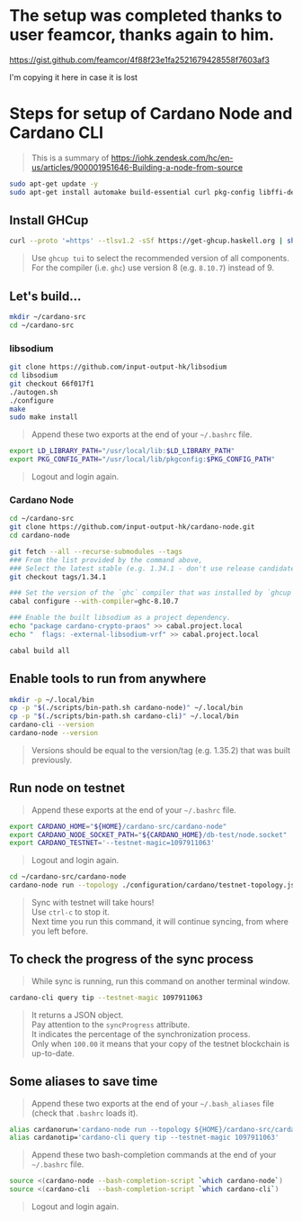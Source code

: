 # The setup was completed thanks to user feamcor, thanks again to him.

https://gist.github.com/feamcor/4f88f23e1fa2521679428558f7603af3

I'm copying it here in case it is lost


# Steps for setup of Cardano Node and Cardano CLI
> This is a summary of https://iohk.zendesk.com/hc/en-us/articles/900001951646-Building-a-node-from-source
```bash
sudo apt-get update -y
sudo apt-get install automake build-essential curl pkg-config libffi-dev libgmp-dev libssl-dev libtinfo-dev libsystemd-dev zlib1g-dev make g++ tmux git jq wget libncursesw5 libtool autoconf
```
## Install GHCup
```bash
curl --proto '=https' --tlsv1.2 -sSf https://get-ghcup.haskell.org | sh
```
> Use `ghcup tui` to select the recommended version of all components.  
> For the compiler (i.e. `ghc`) use version 8 (e.g. `8.10.7`) instead of 9.  
## Let's build...
```bash
mkdir ~/cardano-src
cd ~/cardano-src
```
### libsodium
```bash
git clone https://github.com/input-output-hk/libsodium 
cd libsodium 
git checkout 66f017f1 
./autogen.sh
./configure 
make 
sudo make install
```
> Append these two exports at the end of your `~/.bashrc` file.  
```bash
export LD_LIBRARY_PATH="/usr/local/lib:$LD_LIBRARY_PATH"
export PKG_CONFIG_PATH="/usr/local/lib/pkgconfig:$PKG_CONFIG_PATH"
```
> Logout and login again.  
### Cardano Node
```bash
cd ~/cardano-src
git clone https://github.com/input-output-hk/cardano-node.git
cd cardano-node

git fetch --all --recurse-submodules --tags
### From the list provided by the command above,
### Select the latest stable (e.g. 1.34.1 - don't use release candidate versions) version (tag).
git checkout tags/1.34.1

### Set the version of the `ghc` compiler that was installed by `ghcup`.
cabal configure --with-compiler=ghc-8.10.7

### Enable the built libsodium as a project dependency.
echo "package cardano-crypto-praos" >> cabal.project.local
echo "  flags: -external-libsodium-vrf" >> cabal.project.local

cabal build all
```
## Enable tools to run from anywhere
```bash
mkdir -p ~/.local/bin
cp -p "$(./scripts/bin-path.sh cardano-node)" ~/.local/bin
cp -p "$(./scripts/bin-path.sh cardano-cli)" ~/.local/bin
cardano-cli --version
cardano-node --version
```
> Versions should be equal to the version/tag (e.g. 1.35.2) that was built previously.  
## Run node on testnet
> Append these exports at the end of your `~/.bashrc` file.  
```bash
export CARDANO_HOME="${HOME}/cardano-src/cardano-node"
export CARDANO_NODE_SOCKET_PATH="${CARDANO_HOME}/db-test/node.socket"
export CARDANO_TESTNET='--testnet-magic=1097911063'
```
> Logout and login again.  
```bash
cd ~/cardano-src/cardano-node
cardano-node run --topology ./configuration/cardano/testnet-topology.json --database-path ./db-test --socket-path ./db-test/node.socket --port 3001 --config ./configuration/cardano/testnet-config.json
```
> Sync with testnet will take hours!  
> Use `ctrl-c` to stop it.  
> Next time you run this command, it will continue syncing, from where you left before.  
## To check the progress of the sync process
> While sync is running, run this command on another terminal window.  
```bash
cardano-cli query tip --testnet-magic 1097911063
```
> It returns a JSON object.  
> Pay attention to the `syncProgress` attribute.  
> It indicates the percentage of the synchronization process.  
> Only when `100.00` it means that your copy of the testnet blockchain is up-to-date.  
## Some aliases to save time
> Append these two exports at the end of your `~/.bash_aliases` file (check that `.bashrc` loads it).  
```bash
alias cardanorun='cardano-node run --topology ${HOME}/cardano-src/cardano-node/configuration/cardano/testnet-topology.json --database-path ${HOME}/cardano-src/cardano-node/db-test --socket-path ${HOME}/cardano-src/cardano-node/db-test/node.socket --port 3001 --config ${HOME}/cardano-src/cardano-node/configuration/cardano/testnet-config.json'
alias cardanotip='cardano-cli query tip --testnet-magic 1097911063'
```
> Append these two bash-completion commands at the end of your `~/.bashrc` file.
```bash
source <(cardano-node --bash-completion-script `which cardano-node`)
source <(cardano-cli  --bash-completion-script `which cardano-cli`)
```
> Logout and login again.  